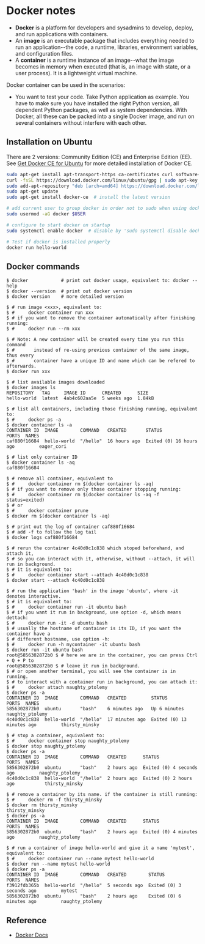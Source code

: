 # Docker notes #

- **Docker** is a platform for developers and sysadmins to develop,
  deploy, and run applications with containers.
- An **image** is an executable package that includes everything
  needed to run an application--the code, a runtime, libraries,
  environment variables, and configuration files.
- A **container** is a runtime instance of an image--what the image
  becomes in memory when executed (that is, an image with state, or a
  user process).  It is a lightweight virtual machine.

Docker container can be used in the scenarios:

- You want to test your code.  Take Python application as example.
  You have to make sure you have installed the right Python version,
  all dependent Python packages, as well as system dependencies.  With
  Docker, all these can be packed into a single Docker image, and run
  on several containers without interfere with each other.


## Installation on Ubuntu ##

There are 2 versions: Community Edition (CE) and Enterprise Edition
(EE).  See [Get Docker CE for
Ubuntu](https://docs.docker.com/install/linux/docker-ce/ubuntu/) for
more detailed installation of Docker CE.

```bash
sudo apt-get install apt-transport-https ca-certificates curl software-properties-common
curl -fsSL https://download.docker.com/linux/ubuntu/gpg | sudo apt-key add -
sudo add-apt-repository "deb [arch=amd64] https://download.docker.com/linux/ubuntu $(lsb_release -cs) stable"
sudo apt-get update
sudo apt-get install docker-ce  # install the latest version

# add current user to group docker in order not to sudo when using docker command
sudo usermod -aG docker $USER

# configure to start docker on startup
sudo systemctl enable docker  # disable by 'sudo systemctl disable docker'

# Test if docker is installed properly
docker run hello-world
```


## Docker commands ##

```console
$ docker            # print out docker usage, equivalent to: docker --help
$ docker --version  # print out docker version
$ docker version    # more detailed version

$ # run image <xxx>, equivalent to:
$ #     docker container run xxx
$ # if you want to remove the container automatically after finishing running:
$ #     docker run --rm xxx

$ # Note: A new container will be created every time you run this command
$ #       instead of re-using previous container of the same image, thus every 
$ #       container have a unique ID and name which can be refered to afterwards.
$ docker run xxx

$ # list available images downloaded
$ docker images ls
REPOSITORY   TAG     IMAGE ID      CREATED      SIZE
hello-world  latest  4ab4c602aa5e  5 weeks ago  1.84kB

$ # list all containers, including those finishing running, equivalent to:
$ #     docker ps -a
$ docker container ls -a
CONTAINER ID  IMAGE        COMMAND   CREATED       STATUS                   PORTS  NAMES
caf880f16684  hello-world  "/hello"  16 hours ago  Exited (0) 16 hours ago         eager_cori

$ # list only container ID
$ docker container ls -aq
caf880f16684

$ # remove all container, equivalent to
$ #     docker container rm $(docker container ls -aq)
$ # if you want to remove only those container stopping running:
$ #     docker container rm $(docker container ls -aq -f status=exited)
$ # or
$ #     docker container prune
$ docker rm $(docker container ls -aq)

$ # print out the log of container caf880f16684
$ # add -f to follow the log tail
$ docker logs caf880f16684

$ # rerun the container 4c40d0c1c838 which stoped beforehand, and attach it, 
$ # so you can interact with it, otherwise, without --attach, it will run in background.
$ # it is equivalent to:
$ #     docker container start --attach 4c40d0c1c838
$ docker start --attach 4c40d0c1c838

$ # run the application 'bash' in the image 'ubuntu', where -it denotes interactive.
$ # it is equivalent to:
$ #     docker container run -it ubuntu bash
$ # if you want it run in background, use option -d, which means dettach:
$ #     docker run -it -d ubuntu bash
$ # usually the hostname of container is its ID, if you want the container have a 
$ # different hostname, use option -h:
$ #     docker run -h mycontainer -it ubuntu bash
$ docker run -it ubuntu bash
root@5856302872b0 $ # here we are in the container, you can press Ctrl + Q + P to 
root@5856302872b0 $ # leave it run in background.
$ # or open another terminal, you will see the container is in running.
$ # to interact with a container run in background, you can attach it:
$ #     docker attach naughty_ptolemy
$ docker ps -a
CONTAINER ID  IMAGE        COMMAND   CREATED         STATUS                     PORTS  NAMES
5856302872b0  ubuntu       "bash"    6 minutes ago   Up 6 minutes                      naughty_ptolemy
4c40d0c1c838  hello-world  "/hello"  17 minutes ago  Exited (0) 13 minutes ago         thirsty_minsky

$ # stop a container, equivalent to:
$ #     docker container stop naughty_ptolemy
$ docker stop naughty_ptolemy
$ docker ps -a
CONTAINER ID  IMAGE        COMMAND   CREATED      STATUS                    PORTS  NAMES
5856302872b0  ubuntu       "bash"    2 hours ago  Exited (0) 4 seconds ago         naughty_ptolemy
4c40d0c1c838  hello-world  "/hello"  2 hours ago  Exited (0) 2 hours ago           thirsty_minsky

$ # remove a container by its name. if the container is still running:
$ #     docker rm -f thirsty_minsky
$ docker rm thirsty_minsky
thirsty_minsky
$ docker ps -a
CONTAINER ID  IMAGE        COMMAND   CREATED      STATUS                    PORTS  NAMES
5856302872b0  ubuntu       "bash"    2 hours ago  Exited (0) 4 minutes ago         naughty_ptolemy

$ # run a container of image hello-world and give it a name 'mytest', equivalent to:
$ #     docker container run --name mytest hello-world
$ docker run --name mytest hello-world
$ docker ps -a
CONTAINER ID  IMAGE        COMMAND   CREATED        STATUS                    PORTS  NAMES
f3912fdb365b  hello-world  "/hello"  5 seconds ago  Exited (0) 3 seconds ago         mytest
5856302872b0  ubuntu       "bash"    2 hours ago    Exited (0) 6 minutes ago         naughty_ptolemy
```

###  ###



## Reference ##

- [Docker Docs](https://docs.docker.com)

